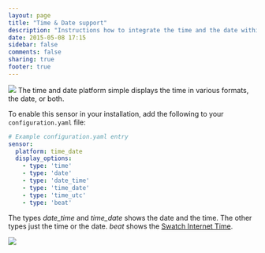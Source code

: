 ```yaml
---
layout: page
title: "Time & Date support"
description: "Instructions how to integrate the time and the date within Home Assistant."
date: 2015-05-08 17:15
sidebar: false
comments: false
sharing: true
footer: true
---
```


<img src='/images/supported_brands/clock.png' class='brand pull-right' />
The time and date platform simple displays the time in various formats, the date, or both.

To enable this sensor in your installation, add the following to your `configuration.yaml` file:

```yaml
# Example configuration.yaml entry
sensor:
  platform: time_date
  display_options:
    - type: 'time'
    - type: 'date'
    - type: 'date_time'
    - type: 'time_date'
    - type: 'time_utc'
    - type: 'beat'
```

The types *date_time* and *time_date* shows the date and the time. The other types just the time or the date. *beat* shows the [Swatch Internet Time](http://www.swatch.com/en_us/internet-time).

<p class='img'>
  <img src='{{site_root}}/images/screenshots/time_date.png' />
</p>

